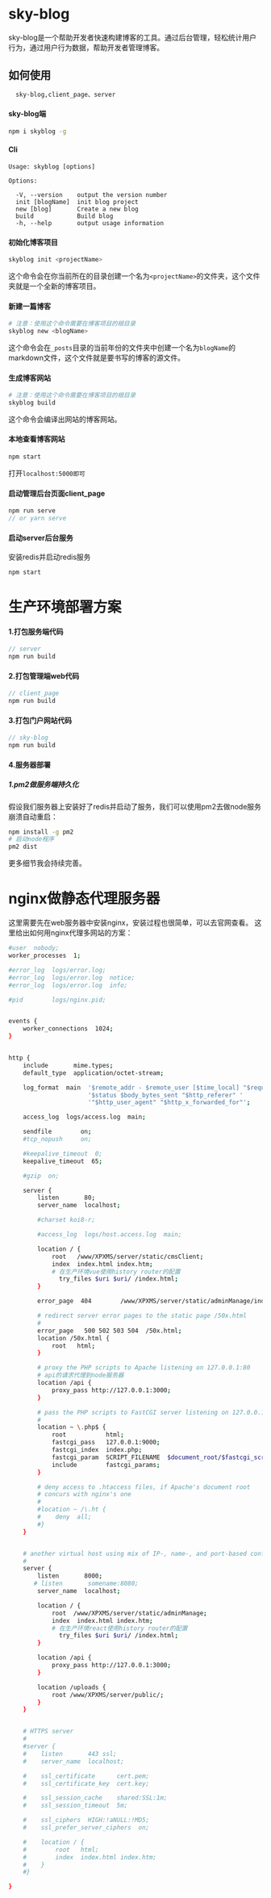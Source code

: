 

# sky-blog

sky-blog是一个帮助开发者快速构建博客的工具。通过后台管理，轻松统计用户行为，通过用户行为数据，帮助开发者管理博客。


## 如何使用
 ```bash 
   sky-blog,client_page、server
 ```
#### sky-blog端

```bash
npm i skyblog -g
```

#### Cli

```
Usage: skyblog [options]

Options:

  -V, --version    output the version number
  init [blogName]  init blog project
  new [blog]       Create a new blog
  build            Build blog
  -h, --help       output usage information
```

#### 初始化博客项目
```bash
skyblog init <projectName>
```

这个命令会在你当前所在的目录创建一个名为`<projectName>`的文件夹，这个文件夹就是一个全新的博客项目。

#### 新建一篇博客

```bash
# 注意：使用这个命令需要在博客项目的根目录
skyblog new <blogName>
```

这个命令会在`_posts`目录的当前年份的文件夹中创建一个名为`blogName`的markdown文件，这个文件就是要书写的博客的源文件。

#### 生成博客网站

```bash
# 注意：使用这个命令需要在博客项目的根目录
skyblog build
```

这个命令会编译出网站的博客网站。

#### 本地查看博客网站

```bash
npm start
```

打开`localhost:5000即可`


#### 启动管理后台页面client_page
``` js
npm run serve
// or yarn serve
```

#### 启动server后台服务
安装redis并启动redis服务
``` js
npm start
```

# 生产环境部署方案
#### 1.打包服务端代码
``` js
// server
npm run build
```

#### 2.打包管理端web代码
``` js
// client_page
npm run build
```

#### 3.打包门户网站代码
``` js
// sky-blog
npm run build
```

#### 4.服务器部署
##### 1.pm2做服务端持久化
假设我们服务器上安装好了redis并启动了服务，我们可以使用pm2去做node服务崩溃自动重启：
``` bash
npm install -g pm2
# 启动node程序
pm2 dist
```
更多细节我会持续完善。

# nginx做静态代理服务器
这里需要先在web服务器中安装nginx，安装过程也很简单，可以去官网查看。
这里给出如何用nginx代理多网站的方案：
``` bash
#user  nobody;
worker_processes  1;

#error_log  logs/error.log;
#error_log  logs/error.log  notice;
#error_log  logs/error.log  info;

#pid        logs/nginx.pid;


events {
    worker_connections  1024;
}


http {
    include       mime.types;
    default_type  application/octet-stream;

    log_format  main  '$remote_addr - $remote_user [$time_local] "$request" '
                      '$status $body_bytes_sent "$http_referer" '
                      '"$http_user_agent" "$http_x_forwarded_for"';

    access_log  logs/access.log  main;

    sendfile        on;
    #tcp_nopush     on;

    #keepalive_timeout  0;
    keepalive_timeout  65;

    #gzip  on;

    server {
        listen       80;
        server_name  localhost;

        #charset koi8-r;

        #access_log  logs/host.access.log  main;

        location / {
            root   /www/XPXMS/server/static/cmsClient; 
            index  index.html index.htm;
            # 在生产环境vue使用history router的配置
	          try_files $uri $uri/ /index.html;
        }

        error_page  404        /www/XPXMS/server/static/adminManage/index.html;

        # redirect server error pages to the static page /50x.html
        #
        error_page   500 502 503 504  /50x.html;
        location /50x.html {
            root   html;
        }

        # proxy the PHP scripts to Apache listening on 127.0.0.1:80
        # api的请求代理到node服务器
        location /api {
            proxy_pass http://127.0.0.1:3000;
        }

        # pass the PHP scripts to FastCGI server listening on 127.0.0.1:9000
        #
        location ~ \.php$ {
            root           html;
            fastcgi_pass   127.0.0.1:9000;
            fastcgi_index  index.php;
            fastcgi_param  SCRIPT_FILENAME  $document_root/$fastcgi_script_name;
            include        fastcgi_params;
        }

        # deny access to .htaccess files, if Apache's document root
        # concurs with nginx's one
        #
        #location ~ /\.ht {
        #    deny  all;
        #}
    }


    # another virtual host using mix of IP-, name-, and port-based configuration
    #
    server {
        listen       8000;
       # listen       somename:8080;
        server_name  localhost;

        location / {
            root  /www/XPXMS/server/static/adminManage;
            index  index.html index.htm;
            # 在生产环境react使用history router的配置
	          try_files $uri $uri/ /index.html;
        }

        location /api {
            proxy_pass http://127.0.0.1:3000;
        }

        location /uploads {
            root /www/XPXMS/server/public/;
        }
    }


    # HTTPS server
    #
    #server {
    #    listen       443 ssl;
    #    server_name  localhost;

    #    ssl_certificate      cert.pem;
    #    ssl_certificate_key  cert.key;

    #    ssl_session_cache    shared:SSL:1m;
    #    ssl_session_timeout  5m;

    #    ssl_ciphers  HIGH:!aNULL:!MD5;
    #    ssl_prefer_server_ciphers  on;

    #    location / {
    #        root   html;
    #        index  index.html index.htm;
    #    }
    #}

}

```
